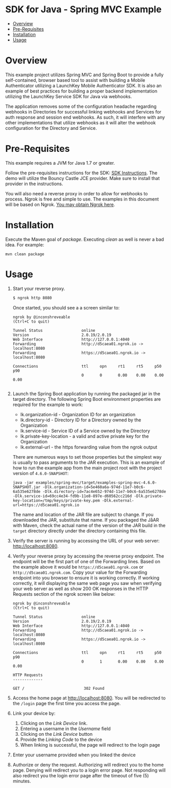 # SDK for Java - Spring MVC Example

  * [Overview](#overview)
  * [Pre-Requisites](#prerequisites)
  * [Installation](#installation)
  * [Usage](#usage)

# <a name="overview"></a>Overview

This example project utilizes Spring MVC and Spring Boot to provide a fully self-contained, browser based tool to assist
with building a Mobile Authenticator utilizing a LaunchKey Mobile Authenticator SDK. It is also an example of best
practices for building a proper backend implementation utilizing the LaunchKey Service SDK for Java via webhooks.

The application removes some of the configuration headache regarding webhooks in Directories for successful linking
webhooks and Services for auth response and session end webhooks. As such, it will interfere with any other
implementations that utilize webhooks as it will alter the webhook configuration for the Directory and Service. 

# <a name="prerequisites"></a>Pre-Requisites

This example requires a JVM for Java 1.7 or greater.

Follow the pre-requisites instructions for the SDK: [SDK Instructions](../../sdk/README.md#prerequisites).
The demo will utilize the Bouncy Castle JCE provider.  Make sure to install that provider in the instructions.

You will also need a reverse proxy in order to allow for webhooks to process.  Ngrok is free and simple
to use.  The examples in this document will be based on Ngrok.  [You may obtain Ngrok here](https://ngrok.com/).


# <a name="installation"></a>Installation

Execute the Maven goal of _package_. Executing _clean_ as well is never a bad idea.  For example:

```
mvn clean package
```

#  <a name="usage"></a>Usage


1. Start your reverse proxy.

    ```bash
    $ ngrok http 8080
    ```
    
    Once started, you should see a a screen similar to:
  
    ```
    ngrok by @inconshreveable                                       (Ctrl+C to quit)
                                                                                    
    Tunnel Status                 online                                            
    Version                       2.0.19/2.0.19                                     
    Web Interface                 http://127.0.0.1:4040                             
    Forwarding                    http://d5caea01.ngrok.io -> localhost:8080        
    Forwarding                    https://d5caea01.ngrok.io -> localhost:8080       
                                                                                    
    Connections                   ttl     opn     rt1     rt5     p50     p90       
                                  0       0       0.00    0.00    0.00    0.00      
     
    ```

2. Launch the Spring Boot application by running the packaged jar in the target directory.  The following Spring Boot
    environment properties are required for the example to work:
       
    * lk.organization-id - Organization ID for an organization 
    * lk.directory-id - Directory ID for a Directory owned by the Organization 
    * lk.service-id - Service ID of a Service owned by the Directory
    * lk.private-key-location - a valid and active private key for the Organization
    * lk.external-url - the https forwarding value from the ngrok output
    
    There are numerous ways to set those properties but the simplest way is usually to pass arguments to the JAR
    execution.  This is an example of how to run the example app from the main project root with the project version
    of `4.6.0-SNAPSHOT`:
    
    ```
    java -jar examples/spring-mvc/target/examples-spring-mvc-4.6.0-SNAPSHOT.jar -Dlk.organization-id=5e460a6a-974d-11e7-b0c6-6a535e6278de -Dlk.directory-id=7ac4e652-974d-11e7-b0c6-6a535e6278de -Dlk.service-id=69cc4e34-fd9b-11e8-897e-d60562cc216d -Dlk.private-key-location=/tmp/keys/private-key.pem -Dlk.external-url=https://d5caea01.ngrok.io
    ```
    
    The name and location of the JAR file are subject to change. If you downloaded the JAR, substitute that name. If you 
    packaged the JåAR with Maven, check the actual name of the version of the JAR build in the `target` directory directly 
    under the directory containing this file. 

3. Verify the server is running by accessing the URL of your web server: [http://localhost:8080](http://localhost:8080).

4. Verify your reverse proxy by accessing the reverse proxy endpoint.  The endpoint will be the first part of one of the
    Forwarding lines.  Based on the example above it would be ```https://d5caea01.ngrok.com``` or
    ```http://d5caea01.ngrok.com```.  Copy your value for the Forwarding endpoint into you browser to ensure it is
    working correctly.  If working correctly, it will displaying the same web page you saw when verifying your web server
    as well as show 200 OK responses in the HTTP Requests section of the ngrok screen like below:
    
    ```
    ngrok by @inconshreveable                                       (Ctrl+C to quit)
                                                                                    
    Tunnel Status                 online                                            
    Version                       2.0.19/2.0.19                                     
    Web Interface                 http://127.0.0.1:4040                             
    Forwarding                    http://d5caea01.ngrok.io -> localhost:8080        
    Forwarding                    https://d5caea01.ngrok.io -> localhost:8080       
                                                                                    
    Connections                   ttl     opn     rt1     rt5     p50     p90       
                                  0       1       0.00    0.00    0.00    0.00      
                                                                                    
    HTTP Requests                                                                   
    -------------                                                                   
                                                                                    
    GET /                          302 Found                                                                         
    
    ```
    
5. Access the home page at [http://localhost:8080](http://localhost:8080).  You will be redirected to the `/login`
  page the first time you access the page.

6. Link your device by:
    1. Clicking on the _Link Device_ link.
    2. Entering a username in the _Username_ field
    3. Clicking on the _Link Device_ button
    4. Provide the _Linking Code_ to the device
    5. When linking is successful, the page will redirect to the login page 

7. Enter your username provided when you linked the device

8. Authorize or deny the request.  Authorizing will redirect you to the home page.  Denying will redirect you to a
  login error page.  Not responding will also redirect you the login error page after the timeout of five (5)
  minutes.
